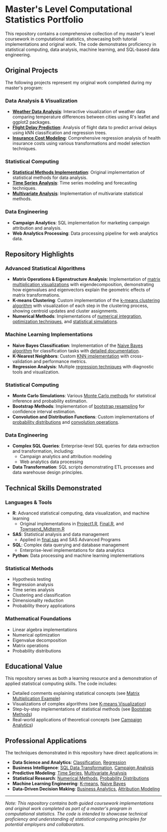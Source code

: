 # Master's Level Computational Statistics Portfolio

This repository contains a comprehensive collection of my master's level coursework in computational statistics, showcasing both tutorial implementations and original work. The code demonstrates proficiency in statistical computing, data analysis, machine learning, and SQL-based data engineering.

## Original Projects

The following projects represent my original work completed during my master's program:

### Data Analysis & Visualization
- **[Weather Data Analysis](Townsend_Scarlett_Stat6610_project1.R)**: Interactive visualization of weather data comparing temperature differences between cities using R's leaflet and ggplot2 packages.
- **[Flight Delay Prediction](Project1.R)**: Analysis of flight data to predict arrival delays using kNN classification and regression trees.
- **[Insurance Cost Modeling](Final.R)**: Comprehensive regression analysis of health insurance costs using various transformations and model selection techniques.

### Statistical Computing
- **[Statistical Methods Implementation](Townsend_Scarlett_Stat6610_hw4.R)**: Original implementation of statistical methods for data analysis.
- **[Time Series Analysis](Townsend_Scarlett_Stat6610_hw8.R)**: Time series modeling and forecasting techniques.
- **[Multivariate Analysis](Townsend_Scarlett_Stat6610_hw9.R)**: Implementation of multivariate statistical methods.

### Data Engineering
- **Campaign Analytics**: SQL implementation for marketing campaign attribution and analysis.
- **Web Analytics Processing**: Data processing pipeline for web analytics data.

## Repository Highlights

### Advanced Statistical Algorithms
- **Matrix Operations & Eigenstructure Analysis**: Implementation of [matrix multiplication visualizations](MatrixMultandEigenstructure.R) with eigendecomposition, demonstrating how eigenvalues and eigenvectors explain the geometric effects of matrix transformations.
- **K-means Clustering**: Custom implementation of the [k-means clustering algorithm](Kmeans.R) with visualization of each step in the clustering process, showing centroid updates and cluster assignments.
- **Numerical Methods**: Implementations of [numerical integration](Numerical%20Issues.R), [optimization techniques](optimCIs.R), and [statistical simulations](adapt.gauss10.R).

### Machine Learning Implementations
- **Naive Bayes Classification**: Implementation of the [Naive Bayes algorithm](NaiveBayes%20-%20HW%20%233.R) for classification tasks with [detailed documentation](NaiveBayes.docx).
- **K-Nearest Neighbors**: Custom [KNN implementation](KmeansTests.R) with cross-validation and performance metrics.
- **Regression Analysis**: Multiple [regression techniques](regressionmidterm.R) with diagnostic tools and visualization.

### Statistical Computing
- **Monte Carlo Simulations**: Various [Monte Carlo methods](permutation_sim.R) for statistical inference and probability estimation.
- **Bootstrap Methods**: Implementation of [bootstrap resampling](prob10.29boot.R) for confidence interval estimation.
- **Convolution and Distribution Functions**: Custom implementations of [probability distributions](Convolution.R) and [convolution operations](Intro%20to%20Probability.R).

### Data Engineering
- **Complex SQL Queries**: Enterprise-level SQL queries for data extraction and transformation, including:
  - Campaign analytics and attribution modeling
  - Web analytics data processing
- **Data Transformation**: SQL scripts demonstrating ETL processes and data warehouse design principles.

## Technical Skills Demonstrated

### Languages & Tools
- **R**: Advanced statistical computing, data visualization, and machine learning
  - Original implementations in [Project1.R](Project1.R), [Final.R](Final.R), and [Townsend_Midterm.R](Townsend_Midterm.R)
- **SAS**: Statistical analysis and data management
  - Applied in [final.sas](final.sas) and SAS Advanced Programs
- **SQL**: Complex data querying and database management
  - Enterprise-level implementations for data analytics
- **Python**: Data processing and machine learning implementations

### Statistical Methods
- Hypothesis testing
- Regression analysis
- Time series analysis
- Clustering and classification
- Dimensionality reduction
- Probability theory applications

### Mathematical Foundations
- Linear algebra implementations
- Numerical optimization
- Eigenvalue decomposition
- Matrix operations
- Probability distributions

## Educational Value

This repository serves as both a learning resource and a demonstration of applied statistical computing skills. The code includes:

- Detailed comments explaining statistical concepts (see [Matrix Multiplication Example](MatrixMultandEigenstructure.R))
- Visualizations of complex algorithms (see [K-means Visualization](Kmeans.R))
- Step-by-step implementations of statistical methods (see [Bootstrap Methods](prob10.29boot.R))
- Real-world applications of theoretical concepts (see [Campaign Analytics](2020.08.16%20Campaign%20Touches%20Streamlined.sql))

## Professional Applications

The techniques demonstrated in this repository have direct applications in:

- **Data Science and Analytics**: [Classification](TestEnvironmentDetectMisclass.R), [Regression](regressionmidterm.R)
- **Business Intelligence**: [SQL Data Transformation](2020.05.01.sql), [Campaign Analysis](2020.08.16%20Campaign%20Touches%20Streamlined.sql)
- **Predictive Modeling**: [Time Series](timeseries.R), [Multivariate Analysis](mvn.R)
- **Statistical Research**: [Numerical Methods](Numerical%20Issues.R), [Probability Distributions](Convolution.R)
- **Machine Learning Engineering**: [K-means](Kmeans.R), [Naive Bayes](NaiveBayes%20-%20HW%20%233.R)
- **Data-Driven Decision Making**: [Business Analytics](2020.08.17%20CEO%20Data.sql), [Attribution Modeling](2020.08.22%20Critical%20Path%20Campaign%20Exposure.sql)

---

*Note: This repository contains both guided coursework implementations and original work completed as part of a master's program in computational statistics. The code is intended to showcase technical proficiency and understanding of statistical computing principles for potential employers and collaborators.*
